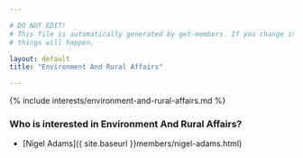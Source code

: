 ```yaml
---

# DO NOT EDIT!
# This file is automatically generated by get-members. If you change it, bad
# things will happen.

layout: default
title: "Environment And Rural Affairs"

---
```


{% include interests/environment-and-rural-affairs.md %}

### Who is interested in Environment And Rural Affairs?


* [Nigel Adams]({ site.baseurl }}members/nigel-adams.html)
